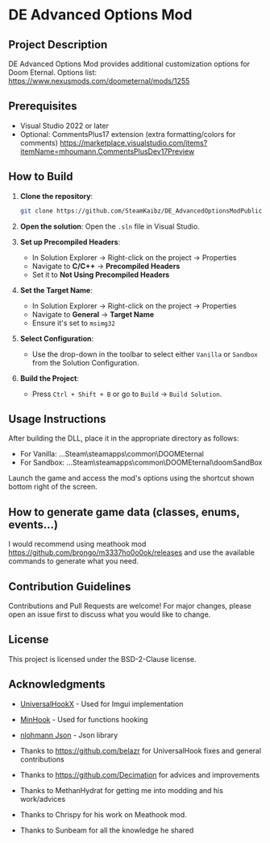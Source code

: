 # DE Advanced Options Mod


## Project Description
DE Advanced Options Mod provides additional customization options for Doom Eternal. 
Options list:  https://www.nexusmods.com/doometernal/mods/1255


## Prerequisites
- Visual Studio 2022 or later
- Optional: CommentsPlus17 extension (extra formatting/colors for comments) https://marketplace.visualstudio.com/items?itemName=mhoumann.CommentsPlusDev17Preview


## How to Build

1. **Clone the repository**:
   ```bash
   git clone https://github.com/SteamKaibz/DE_AdvancedOptionsModPublic.git
   ```

2. **Open the solution**:
   Open the `.sln` file in Visual Studio.

3. **Set up Precompiled Headers**:
   - In Solution Explorer -> Right-click on the project -> Properties
   - Navigate to **C/C++** -> **Precompiled Headers**
   - Set it to **Not Using Precompiled Headers**

4. **Set the Target Name**:
   - In Solution Explorer -> Right-click on the project -> Properties
   - Navigate to **General** -> **Target Name**
   - Ensure it's set to `msimg32`

5. **Select Configuration**:
   - Use the drop-down in the toolbar to select either `Vanilla` or `Sandbox` from the Solution Configuration.

6. **Build the Project**:
   - Press `Ctrl + Shift + B` or go to `Build` -> `Build Solution`.


## Usage Instructions
After building the DLL, place it in the appropriate directory as follows:
- For Vanilla: ...Steam\steamapps\common\DOOMEternal
- For Sandbox: ...Steam\steamapps\common\DOOMEternal\doomSandBox

Launch the game and access the mod's options using the shortcut shown bottom right of the screen.


## How to generate game data (classes, enums, events...)
I would recommend using meathook mod https://github.com/brongo/m3337ho0o0ok/releases and use the available commands to generate what you need.


## Contribution Guidelines
Contributions and Pull Requests are welcome! 
For major changes, please open an issue first to discuss what you would like to change.


## License
This project is licensed under the BSD-2-Clause license.


## Acknowledgments
- [UniversalHookX](https://github.com/bruhmoment21/UniversalHookX) - Used for Imgui implementation
- [MinHook](https://github.com/TsudaKageyu/minhook) - Used for functions hooking
- [nlohmann Json](https://github.com/nlohmann/json) - Json library

- Thanks to https://github.com/belazr for UniversalHook fixes and general contributions
- Thanks to https://github.com/Decimation for advices and improvements
- Thanks to MethanHydrat for getting me into modding and his work/advices
- Thanks to Chrispy for his work on Meathook mod.
- Thanks to Sunbeam for all the knowledge he shared
